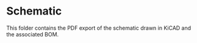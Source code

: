 <h1>Schematic</h1>
This folder contains the PDF export of the schematic drawn in KiCAD and the associated BOM.
